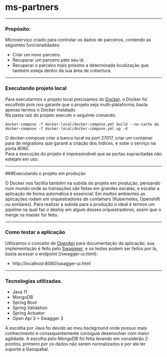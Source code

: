 # ms-partners

---
### Propósito:

Microserviço criado para controlar os dados de parceiros, contendo as seguintes funcionalidades:
- Criar um novo parceiro.
- Recuperar um parceiro pelo seu id.
- Recuperar o parceiro mais próximo a determinada localização que também esteja dentro da sua área de cobertura.

---
### Executando projeto local

Para executarmos o projeto local precisamos do [Docker](https://www.docker.com/), o Docker foi escolhido pois nos garante que o projeto seja multi-plataforma, basta apenas termos o Docker instalado.<br>
Na pasta raiz do projeto execute o seguinte comando:
```shell script
docker-compose -f docker-local/docker-compose.yml build --no-cache && docker-compose -f docker-local/docker-compose.yml up -d
```
O docker-compose criar o banco local na port 27017, criar um container para de migrations que garanti a criação dos índices, e sobe o serviço na porta 8080.<br>
Para a execução do projeto é impressindivél que as portas supracitadas não estejam em uso. 

---
###Executando o projeto em produção

O Docker nos facilita também na subida do projeto em produção, pensando num mundo onde as transações são feitas em grandes escalas, e escalar a aplicação de forma automática é essencial. Em muitos ambientes as aplicações rodam em orquestradores de containers (Kubernetes, Openshift ou similares). Para realizar a subida para a produção o ideal é termos um pipeline na qual faz o deploy em algum desses orquestradores, assim que o merge na master for feito. 

---

### Como testar a aplicação

Utilizamos o conceito de [OpenApi](https://swagger.io/specification/) para documentação da aplicação, sua implementação  é feito pelo [Swaggeer](https://swagger.io/), e os testes podem ser feitos por lá, basta acessar o endpoint (/swagger-ui.html):
- http://localhost:8080/swagger-ui.html

---
### Tecnologias utilizadas.

- Java 11
- MongoDB
- Spring Boot
- Spring Validation
- Spring Actuator
- Open Api 3 + Swagger 3

A escolha por Java foi devido ao meu background onde possuo mais conhecimento e consequentemente consiguia desenvolver com maior agilidade.
A escolha pelo MongoDB foi feita levando em considerão 2 pointos, primeiro por os dados não serem normalizados e por ele ter suporte a Geospatial.
